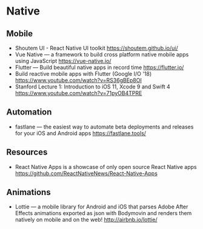# Native

## Mobile

* Shoutem UI - React Native UI toolkit
  https://shoutem.github.io/ui/
* Vue Native — a framework to build cross platform native mobile apps using JavaScript
  https://vue-native.io/
* Flutter — Build beautiful native apps in record time
  https://flutter.io/
* Build reactive mobile apps with Flutter (Google I/O '18)
  https://www.youtube.com/watch?v=RS36gBEp8OI
* Stanford Lecture 1: Introduction to iOS 11, Xcode 9 and Swift 4
  https://www.youtube.com/watch?v=71pyOB4TPRE

## Automation

* fastlane —  the easiest way to automate beta deployments and releases for your iOS and Android apps
  https://fastlane.tools/

## Resources

* React Native Apps is a showcase of only open source React Native apps
  https://github.com/ReactNativeNews/React-Native-Apps
  
## Animations

* Lottie — a mobile library for Android and iOS that parses Adobe After Effects animations exported as json with Bodymovin and renders them natively on mobile and on the web!
  http://airbnb.io/lottie/
